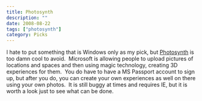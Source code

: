 ```yaml
---
title: Photosynth
description: ""
date: 2008-08-22
tags: ["photosynth"]
category: Picks
---
```



I hate to put something that is Windows only as my pick, but <a href="https://web.archive.org/web/20131211120824/http://www.photosynth.net/">Photosynth</a> is too damn cool to avoid.&nbsp; Microsoft is allowing people to upload pictures of locations and spaces and then using magic technology, creating 3D experiences for them.&nbsp; You do have to have a MS Passport account to sign up, but after you do, you can create your own experiences as well on there using your own photos.&nbsp; It is still buggy at times and requires IE, but it is worth a look just to see what can be done.
